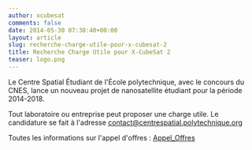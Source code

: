 ```yaml
---
author: xcubesat
comments: false
date: 2014-05-30 07:38:40+00:00
layout: article
slug: recherche-charge-utile-pour-x-cubesat-2
title: Recherche Charge Utile pour X-CubeSat 2
teaser: logo.png
---
```


Le Centre Spatial Étudiant de l'École polytechnique, avec le concours du CNES, lance un nouveau projet de nanosatellite étudiant pour la période 2014-2018.

Tout laboratoire ou entreprise peut proposer une charge utile. Le candidature se fait à l'adresse contact@centrespatial.polytechnique.org

Toutes les informations sur l'appel d'offres : [Appel_Offres](https://xspacecenter.files.wordpress.com/2014/05/appel_offres.pdf)
